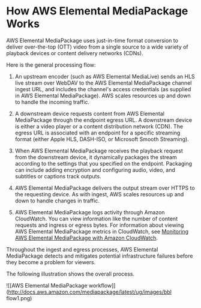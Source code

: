 # How AWS Elemental MediaPackage Works<a name="what-is-flow"></a>

AWS Elemental MediaPackage uses just\-in\-time format conversion to deliver over\-the\-top \(OTT\) video from a single source to a wide variety of playback devices or content delivery networks \(CDNs\)\.

Here is the general processing flow:

1. An upstream encoder \(such as AWS Elemental MediaLive\) sends an HLS live stream over WebDAV to the AWS Elemental MediaPackage channel ingest URL, and includes the channel's access credentials \(as supplied in AWS Elemental MediaPackage\)\. AWS scales resources up and down to handle the incoming traffic\. 

1. A downstream device requests content from AWS Elemental MediaPackage through the endpoint egress URL\. A downstream device is either a video player or a content distribution network \(CDN\)\. The egress URL is associated with an endpoint for a specific streaming format \(either Apple HLS, DASH\-ISO, or Microsoft Smooth Streaming\)\.

1. When AWS Elemental MediaPackage receives the playback request from the downstream device, it dynamically packages the stream according to the settings that you specified on the endpoint\. Packaging can include adding encryption and configuring audio, video, and subtitles or captions track outputs\.

1. AWS Elemental MediaPackage delivers the output stream over HTTPS to the requesting device\. As with ingest, AWS scales resources up and down to handle changes in traffic\.

1. AWS Elemental MediaPackage logs activity through Amazon CloudWatch\. You can view information like the number of content requests and ingress or egress bytes\. For information about viewing AWS Elemental MediaPackage metrics in CloudWatch, see [Monitoring AWS Elemental MediaPackage with Amazon CloudWatch](monitoring-cloudwatch.md)\.

Throughout the ingest and egress processes, AWS Elemental MediaPackage detects and mitigates potential infrastructure failures before they become a problem for viewers\. 

The following illustration shows the overall process\.

![\[AWS Elemental MediaPackage workflow\]](http://docs.aws.amazon.com/mediapackage/latest/ug/images/bbl flow1.png)
